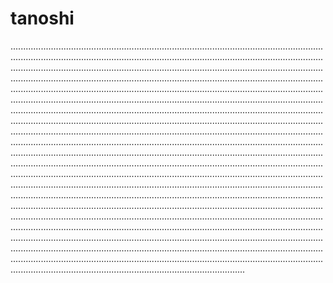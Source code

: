 # tanoshi
.........................................................................................................................................................................................................................................................................................................................................................................................................................................................................................................................................................................................................................................................................................................................................................................................................................................................................................................................................................................................................................................................................................................................................................................................................................................................................................................................................................................................................................................................................................................................................................................................................................................................................................................................................................................................................................................................................................................................................................................................................................................................................................................................................................................................................................................................................................................................................................................................................................................................................................................................................................................................................................................................................................................................................................................................................